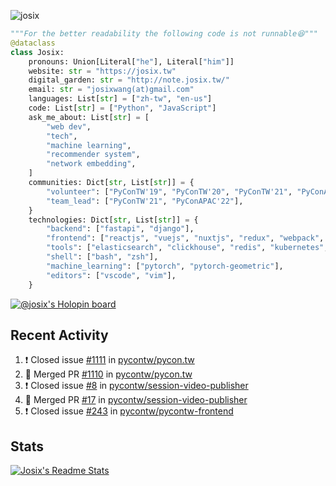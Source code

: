 ![josix](https://komarev.com/ghpvc/?username=josix)
```python
"""For the better readability the following code is not runnable😆"""
@dataclass
class Josix:
    pronouns: Union[Literal["he"], Literal["him"]]
    website: str = "https://josix.tw"
    digital_garden: str = "http://note.josix.tw/"
    email: str = "josixwang(at)gmail.com"
    languages: List[str] = ["zh-tw", "en-us"]
    code: List[str] = ["Python", "JavaScript"]
    ask_me_about: List[str] = [
        "web dev",
        "tech",
        "machine learning",
        "recommender system",
        "network embedding",
    ]
    communities: Dict[str, List[str]] = {
        "volunteer": ["PyConTW'19", "PyConTW'20", "PyConTW'21", "PyConAPAC'22"],
        "team_lead": ["PyConTW'21", "PyConAPAC'22"],
    }
    technologies: Dict[str, List[str]] = {
        "backend": ["fastapi", "django"],
        "frontend": ["reactjs", "vuejs", "nuxtjs", "redux", "webpack", "tailwindcss"],
        "tools": ["elasticsearch", "clickhouse", "redis", "kubernetes", "docker"],
        "shell": ["bash", "zsh"],
        "machine_learning": ["pytorch", "pytorch-geometric"],
        "editors": ["vscode", "vim"],
    }
```
[![@josix's Holopin board](https://holopin.io/api/user/board?user=josix)](https://holopin.io/@josix)

## Recent Activity
<!--START_SECTION:activity-->
1. ❗️ Closed issue [#1111](https://github.com/pycontw/pycon.tw/issues/1111) in [pycontw/pycon.tw](https://github.com/pycontw/pycon.tw)
2. 🎉 Merged PR [#1110](https://github.com/pycontw/pycon.tw/pull/1110) in [pycontw/pycon.tw](https://github.com/pycontw/pycon.tw)
3. ❗️ Closed issue [#8](https://github.com/pycontw/session-video-publisher/issues/8) in [pycontw/session-video-publisher](https://github.com/pycontw/session-video-publisher)
4. 🎉 Merged PR [#17](https://github.com/pycontw/session-video-publisher/pull/17) in [pycontw/session-video-publisher](https://github.com/pycontw/session-video-publisher)
5. ❗️ Closed issue [#243](https://github.com/pycontw/pycontw-frontend/issues/243) in [pycontw/pycontw-frontend](https://github.com/pycontw/pycontw-frontend)
<!--END_SECTION:activity-->



## Stats
[![Josix's Readme Stats](https://github-readme-stats.vercel.app/api?username=josix&show_icons=true&theme=default&count_private=true&card_width=400)](https://github.com/anuraghazra/github-readme-stats)
